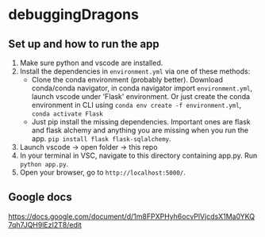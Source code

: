 # debuggingDragons

## Set up and how to run the app
1. Make sure python and vscode are installed.
2. Install the dependencies in ```environment.yml``` via one of these methods:
   - Clone the conda environment (probably better). Download conda/conda navigator, in conda navigator import ```environment.yml```, launch vscode under 'Flask' environment. Or just create the conda environment in CLI using ```conda env create -f environment.yml```, ```conda activate Flask```
   - Just pip install the missing dependencies. Important ones are flask and flask alchemy and anything you are missing when you run the app. ```pip install flask flask-sqlalchemy```.
3. Launch vscode -> open folder -> this repo
4. In your terminal in VSC, navigate to this directory containing app.py. Run ```python app.py```.
5. Open your browser, go to ```http://localhost:5000/```.

## Google docs 
https://docs.google.com/document/d/1m8FPXPHyh6ocvPlVjcdsX1Ma0YKQ7qh7JQH9lEzI2T8/edit
